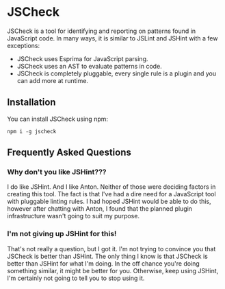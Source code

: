 # JSCheck

JSCheck is a tool for identifying and reporting on patterns found in JavaScript code. In many ways, it is similar to JSLint and JSHint with a few exceptions:

* JSCheck uses Esprima for JavaScript parsing.
* JSCheck uses an AST to evaluate patterns in code.
* JSCheck is completely pluggable, every single rule is a plugin and you can add more at runtime.

## Installation

You can install JSCheck using npm:

    npm i -g jscheck


## Frequently Asked Questions
### Why don't you like JSHint???

I do like JSHint. And I like Anton. Neither of those were deciding factors in creating this tool. The fact is that I've had a dire need for a JavaScript tool with pluggable linting rules. I had hoped JSHint would be able to do this, however after chatting with Anton, I found that the planned plugin infrastructure wasn't going to suit my purpose.

### I'm not giving up JSHint for this!

That's not really a question, but I got it. I'm not trying to convince you that JSCheck is better than JSHint. The only thing I know is that JSCheck is better than JSHint for what I'm doing. In the off chance you're doing something similar, it might be better for you. Otherwise, keep using JSHint, I'm certainly not going to tell you to stop using it.
